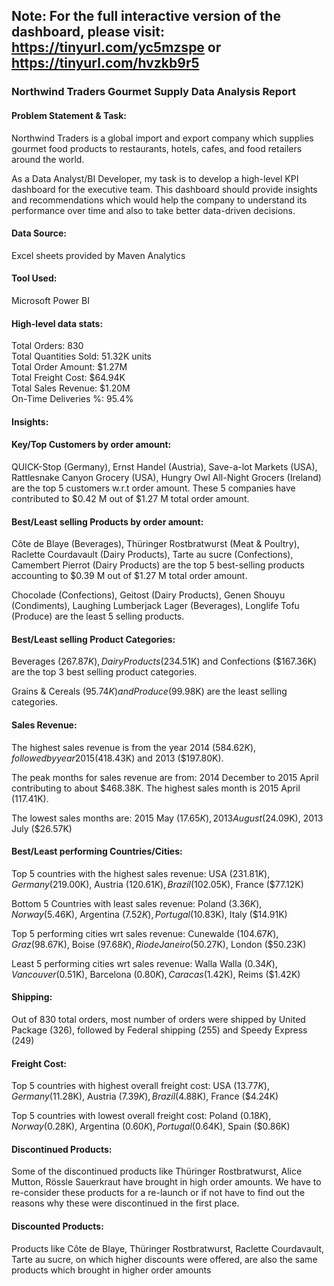 ## Note: For the full interactive version of the dashboard, please visit: https://tinyurl.com/yc5mzspe or https://tinyurl.com/hvzkb9r5 
### Northwind Traders Gourmet Supply Data Analysis Report

#### Problem Statement & Task: 

Northwind Traders is a global import and export company which supplies gourmet food products to restaurants, hotels, cafes, and food retailers around the world. 

As a Data Analyst/BI Developer, my task is to develop a high-level KPI dashboard for the executive team. This dashboard should provide insights and recommendations which would help the company to understand its performance over time and also to take better data-driven decisions.

#### Data Source: 

Excel sheets provided by Maven Analytics

#### Tool Used:

Microsoft Power BI

#### High-level data stats: 

Total Orders: 830  
Total Quantities Sold: 51.32K units  
Total Order Amount: $1.27M  
Total Freight Cost: $64.94K  
Total Sales Revenue: $1.20M  
On-Time Deliveries %: 95.4%  

#### Insights:

#### Key/Top Customers by order amount: 

QUICK-Stop (Germany), Ernst Handel (Austria), Save-a-lot Markets (USA), Rattlesnake Canyon Grocery (USA), Hungry Owl All-Night Grocers (Ireland) are the top 5 customers w.r.t order amount. These 5 companies have contributed to $0.42 M out of $1.27 M total order amount.

#### Best/Least selling Products by order amount: 

Côte de Blaye (Beverages), Thüringer Rostbratwurst (Meat & Poultry), Raclette Courdavault (Dairy Products), Tarte au sucre (Confections), Camembert Pierrot (Dairy Products) are the top 5 best-selling products accounting to $0.39 M out of $1.27 M total order amount.

Chocolade (Confections), Geitost (Dairy Products), Genen Shouyu (Condiments), Laughing Lumberjack Lager (Beverages), Longlife Tofu (Produce) are the least 5 selling products.

#### Best/Least selling Product Categories:

Beverages ($267.87K), Dairy Products ($234.51K) and Confections ($167.36K) are the top 3 best selling product categories.

Grains & Cereals ($95.74K) and Produce ($99.98K) are the least selling categories.

#### Sales Revenue:

The highest sales revenue is from the year 2014 ($584.62K), followed by year 2015 ($418.43K) and 2013 ($197.80K).

The peak months for sales revenue are from: 2014 December to 2015 April contributing to about $468.38K. The highest sales month is 2015 April (117.41K).

The lowest sales months are: 2015 May ($17.65K), 2013 August ($24.09K), 2013 July ($26.57K)

#### Best/Least performing Countries/Cities: 

Top 5 countries with the highest sales revenue: USA ($231.81K), Germany ($219.00K), Austria ($120.61K), Brazil ($102.05K), France ($77.12K)

Bottom 5 Countries with least sales revenue: Poland ($3.36K), Norway ($5.46K), Argentina ($7.52K), Portugal ($10.83K), Italy ($14.91K)

Top 5 performing cities wrt sales revenue: Cunewalde ($104.67K), Graz ($98.67K), Boise ($97.68K), Rio de Janeiro ($50.27K), London ($50.23K)

Least 5 performing cities wrt sales revenue: Walla Walla ($0.34K), Vancouver ($0.51K), Barcelona ($0.80K), Caracas ($1.42K), Reims ($1.42K)

#### Shipping:

Out of 830 total orders, most number of orders were shipped by United Package (326), followed by Federal shipping (255) and Speedy Express (249)

#### Freight Cost: 

Top 5 countries with highest overall freight cost: USA ($13.77K), Germany ($11.28K), Austria ($7.39K), Brazil ($4.88K), France ($4.24K)

Top 5 countries with lowest overall freight cost: Poland ($0.18K), Norway ($0.28K), Argentina ($0.60K), Portugal ($0.64K), Spain ($0.86K)

#### Discontinued Products:

Some of the discontinued products like Thüringer Rostbratwurst, Alice Mutton, Rössle Sauerkraut have brought in high order amounts. We have to re-consider these products for a re-launch or if not have to find out the reasons why these were discontinued in the first place.

#### Discounted Products:

Products like Côte de Blaye, Thüringer Rostbratwurst, Raclette Courdavault, Tarte au sucre, on which higher discounts were offered, are also the same products which brought in higher order amounts
